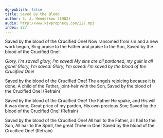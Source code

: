 ```yaml
---
dg-publish: false
title: Saved By the Blood
author: S. J. Henderson (1902)
audio: http://www.kjvprophecy.com/227.mp3
index: 227
---
```


Saved by the blood of the Crucified One!
Now ransomed from sin and a new work begun,
Sing praise to the Father and praise to the Son,
Saved by the blood of the Crucified One!

*Glory, I’m saved! glory, I’m saved!
My sins are all pardoned, my guilt is all gone!
Glory, I’m saved! Glory, I’m saved!
I’m saved by the blood of the Crucified One!*

Saved by the blood of the Crucified One!
The angels rejoicing because it is done;
A child of the Father, joint-heir with the Son,
Saved by the blood of the Crucified One! (Refrain)

Saved by the blood of the Crucified One!
The Father He spake, and His will it was done;
Great price of my pardon, His own precious Son;
Saved by the blood of the Crucified One! (Refrain)

Saved by the blood of the Crucified One!
All hail to the Father, all hail to the Son,
All hail to the Spirit, the great Three in One!
Saved by the blood of the Crucified One! (Refrain)